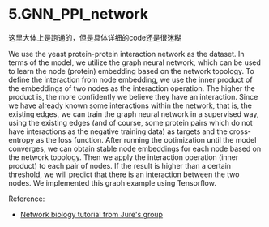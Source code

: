 # 5.GNN_PPI_network
这里大体上是跑通的，但是具体详细的code还是很迷糊

We use the yeast protein-protein interaction network as the dataset. In terms of the model, we utilize the graph neural network, which can be used to learn the node (protein) embedding based on the network topology. To define the interaction from node embedding, we use the inner product of the embeddings of two nodes as the interaction operation. The higher the product is, the more confidently we believe they have an interaction. Since we have already known some interactions within the network, that is, the existing edges, we can train the graph neural network in a supervised way, using the existing edges (and of course, some protein pairs which do not have interactions as the negative training data) as targets and the cross-entropy as the loss function. After running the optimization until the model converges, we can obtain stable node embeddings for each node based on the network topology. Then we apply the interaction operation (inner product) to each pair of nodes. If the result is higher than a certain threshold, we will predict that there is an interaction between the two nodes. We implemented this graph example using Tensorflow. 

Reference:
* [Network biology tutorial from Jure's group](http://snap.stanford.edu/deepnetbio-ismb/)
